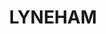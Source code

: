 ---
lastmod: '2025-04-06T06:05:20+00:00'
latitude: -35.248071
layout: suburb
longitude: 149.148147
postcode: '2602'
state: ACT
title: LYNEHAM
url: /act/lyneham/
---